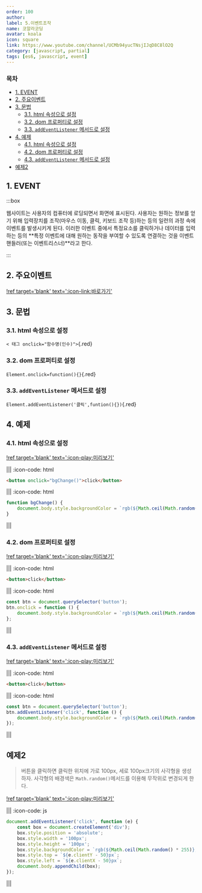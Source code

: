 ```yaml
---
order: 100
author:
label: 5.이벤트조작
name: 코알라코딩
avatar: koala
icon: square
link: https://www.youtube.com/channel/UCMb94yucTNsjIJqD8C8lO2Q
category: [javascript, partial]
tags: [es6, javascript, event]
---
```


### 목차 <!-- omit in toc -->

- [1. EVENT](#1-event)
- [2. 주요이벤트](#2-주요이벤트)
- [3. 문법](#3-문법)
	- [3.1. html 속성으로 설정](#31-html-속성으로-설정)
	- [3.2. dom 프로퍼티로 설정](#32-dom-프로퍼티로-설정)
	- [3.3. `addEventListener` 메서드로 설정](#33-addeventlistener-메서드로-설정)
- [4. 예제](#4-예제)
	- [4.1. html 속성으로 설정](#41-html-속성으로-설정)
	- [4.2. dom 프로퍼티로 설정](#42-dom-프로퍼티로-설정)
	- [4.3. `addEventListener` 메서드로 설정](#43-addeventlistener-메서드로-설정)
- [예제2](#예제2)

## 1. EVENT

:::box

웹사이트는 사용자의 컴퓨터에 로딩되면서 화면에 표시된다.
사용자는 원하는 정보를 얻기 위해 입력장치를 조작(마우스 이동, 클릭, 키보드 조작 등)하는 등의 일련의 과정 속에 이벤트를 발생시키게 된다.
이러한 이벤트 중에서 특정요소를 클릭하거나 데이터를 입력하는 등의 **특정 이벤트에 대해 원하는 동작을 부여할 수 있도록 연결하는 것을 이벤트핸들러(또는 이벤트리스너)**라고 한다.

:::

## 2. 주요이벤트

[!ref target='blank' text=':icon-link:바로가기'](http://localhost:5000/retype/3_js/basic/1.total/3/#21-%EC%9D%B4%EB%B2%A4%ED%8A%B8)

## 3. 문법

### 3.1. html 속성으로 설정

`< 태그 onclick="함수명(인수)">`{.red}

### 3.2. dom 프로퍼티로 설정

`Element.onclick=function(){}`{.red}

### 3.3. `addEventListener` 메서드로 설정

`Element.addEventListener('클릭',funtion(){})`{.red}

## 4. 예제

### 4.1. html 속성으로 설정

[!ref target='blank' text=':icon-play:미리보기'](https://qwerewqwerew.github.io/source/js/partial/event/1.html)

||| :icon-code: html

```html
<button onclick="bgChange()">click</button>
```

||| :icon-code: html

```js
function bgChange() {
	document.body.style.backgroundColor = `rgb(${Math.ceil(Math.random() * 255)},${Math.ceil(Math.random() * 255)},${Math.ceil(Math.random() * 255)} ) `;
}
```

|||

### 4.2. dom 프로퍼티로 설정

[!ref target='blank' text=':icon-play:미리보기'](https://qwerewqwerew.github.io/source/js/partial/event/2.html)

||| :icon-code: html

```html
<button>click</button>
```

||| :icon-code: html

```js
const btn = document.querySelector('button');
btn.onclick = function () {
	document.body.style.backgroundColor = `rgb(${Math.ceil(Math.random() * 255)},${Math.ceil(Math.random() * 255)},${Math.ceil(Math.random() * 255)} ) `;
};
```

|||

### 4.3. `addEventListener` 메서드로 설정

[!ref target='blank' text=':icon-play:미리보기'](https://qwerewqwerew.github.io/source/js/partial/event/3.html)

||| :icon-code: html

```html
<button>click</button>
```

||| :icon-code: html

```js
const btn = document.querySelector('button');
btn.addEventListener('click', function () {
	document.body.style.backgroundColor = `rgb(${Math.ceil(Math.random() * 255)},${Math.ceil(Math.random() * 255)},${Math.ceil(Math.random() * 255)} ) `;
});
```

|||

## 예제2

> 버튼을 클릭하면 클릭한 위치에 가로 100px, 세로 100px크기의 사각형을 생성하자. 사각형의 배경색은 `Math.random()`메서드를 이용해 무작위로 변경되게 한다.
>

[!ref target='blank' text=':icon-play:미리보기'](https://qwerewqwerew.github.io/source/js/partial/event/4.html)

||| :icon-code: js

```js
document.addEventListener('click', function (e) {
	const box = document.createElement('div');
	box.style.position = 'absolute';
	box.style.width = '100px';
	box.style.height = '100px';
	box.style.backgroundColor = `rgb(${Math.ceil(Math.random() * 255)},${Math.ceil(Math.random() * 255)},${Math.ceil(Math.random() * 255)})`;
	box.style.top = `${e.clientY - 50}px`;
	box.style.left = `${e.clientX - 50}px`;
	document.body.appendChild(box);
});
```

|||
